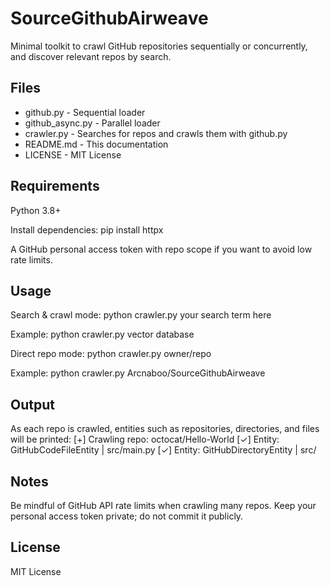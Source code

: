 # SourceGithubAirweave

Minimal toolkit to crawl GitHub repositories sequentially or concurrently, and discover relevant repos by search.

## Files

- github.py - Sequential loader
- github_async.py - Parallel loader
- crawler.py - Searches for repos and crawls them with github.py
- README.md - This documentation
- LICENSE - MIT License

## Requirements

Python 3.8+

Install dependencies:
pip install httpx

A GitHub personal access token with repo scope if you want to avoid low rate limits.

## Usage

Search & crawl mode:
python crawler.py your search term here

Example:
python crawler.py vector database

Direct repo mode:
python crawler.py owner/repo

Example:
python crawler.py Arcnaboo/SourceGithubAirweave

## Output

As each repo is crawled, entities such as repositories, directories, and files will be printed:
[+] Crawling repo: octocat/Hello-World
[✓] Entity: GitHubCodeFileEntity | src/main.py
[✓] Entity: GitHubDirectoryEntity | src/

## Notes

Be mindful of GitHub API rate limits when crawling many repos.
Keep your personal access token private; do not commit it publicly.

## License

MIT License
